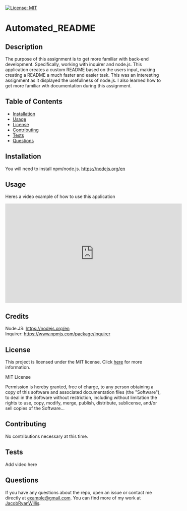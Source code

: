 
[![License: MIT](https://img.shields.io/badge/License-MIT-yellow.svg)](https://opensource.org/licenses/MIT)

# Automated_README

## Description

The purpose of this assignment is to get more familiar with back-end development. Specifically, working with inquirer and node.js. This application creates a custom README based on the users input, making creating a README a much faster and easier task. This was an interesting assignment as it displayed the usefullness of node.js. I also learned how to get more familiar wth documentation during this assignment.

## Table of Contents

- [Installation](#installation)
- [Usage](#usage)
- [License](#license)
- [Contributing](#contributing)
- [Tests](#tests)
- [Questions](#questions)

## Installation

You will need to install npm/node.js. https://nodejs.org/en

## Usage

Heres a video example of how to use this application <br>
<iframe width="560" height="315" src="https://www.youtube.com/embed/fiMI5cDHfo0" title="YouTube video player" frameborder="0" allow="accelerometer; autoplay; clipboard-write; encrypted-media; gyroscope; picture-in-picture; web-share" allowfullscreen></iframe>


## Credits

Node.JS: https://nodejs.org/en <br>
Inquirer: https://www.npmjs.com/package/inquirer <br>

## License

This project is licensed under the MIT license. Click [here](https://opensource.org/licenses/MIT) for more information.

MIT License

Permission is hereby granted, free of charge, to any person obtaining a copy of this software and associated documentation files (the "Software"), to deal in the Software without restriction, including without limitation the rights to use, copy, modify, merge, publish, distribute, sublicense, and/or sell copies of the Software...

## Contributing

No contributions necessary at this time.

## Tests

Add video here

## Questions

If you have any questions about the repo, open an issue or contact me directly at example@gmail.com. You can find more of my work at [JacobRyanWillis](https://github.com/JacobRyanWillis/).
  